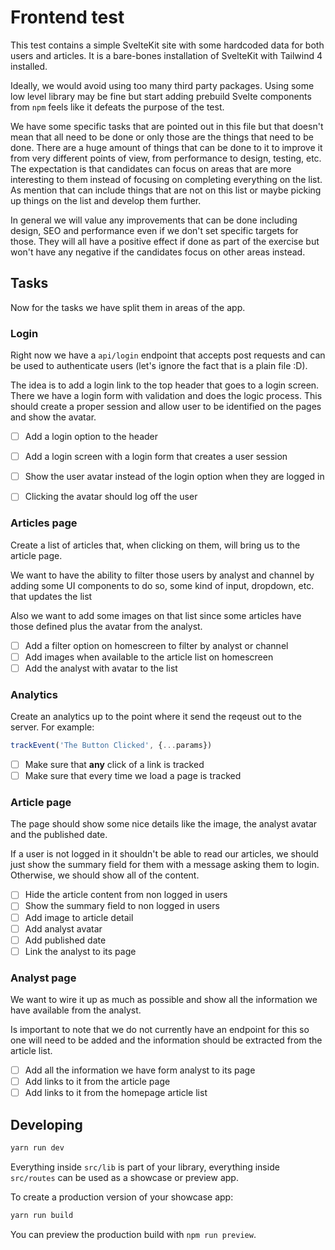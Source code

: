 # Frontend test

This test contains a simple SvelteKit site with some hardcoded data for both users and articles. It is a bare-bones installation of SvelteKit with Tailwind 4 installed.

Ideally, we would avoid using too many third party packages. Using some low level library may be fine but start adding prebuild Svelte components from `npm` feels like it defeats the purpose of the test.

We have some specific tasks that are pointed out in this file but that doesn't mean that all need to be done or only those are the things that need to be done. There are a huge amount of things that can be done to it to improve it from very different points of view, from performance to design, testing, etc. The expectation is that candidates can focus on areas that are more interesting to them instead of focusing on completing everything on the list. As mention that can include things that are not on this list or maybe picking up things on the list and develop them further.

In general we will value any improvements that can be done including design, SEO and performance even if we don't set specific targets for those. They will all have a positive effect if done as part of the exercise but won't have any negative if the candidates focus on other areas instead.

## Tasks

Now for the tasks we have split them in areas of the app.

### Login

Right now we have a `api/login` endpoint that accepts post requests and can be used to authenticate users (let's ignore the fact that is a plain file :D).

The idea is to add a login link to the top header that goes to a login screen. There we have a login form with validation and does the logic process. This should create a proper session and allow user to be identified on the pages and show the avatar.

- [ ] Add a login option to the header
- [ ] Add a login screen with a login form that creates a user session
- [ ] Show the user avatar instead of the login option when they are logged in
- [ ] Clicking the avatar should log off the user


### Articles page

Create a list of articles that, when clicking on them, will bring us to the article page.

We want to have the ability to filter those users by analyst and channel by adding some UI components to do so, some kind of input, dropdown, etc. that updates the list

Also we want to add some images on that list since some articles have those defined plus the avatar from the analyst.

- [ ] Add a filter option on homescreen to filter by analyst or channel
- [ ] Add images when available to the article list on homescreen
- [ ] Add the analyst with avatar to the list

### Analytics

Create an analytics up to the point where it send the reqeust out to the server. For example:
```js
trackEvent('The Button Clicked', {...params})
```
- [ ] Make sure that **any** click of a link is tracked
- [ ] Make sure that every time we load a page is tracked

### Article page

The page should show some nice details like the image, the analyst avatar and the published date.

If a user is not logged in it shouldn't be able to read our articles, we should just show the summary field for them with a message asking them to login. Otherwise, we should show all of the content.

- [ ] Hide the article content from non logged in users
- [ ] Show the summary field to non logged in users
- [ ] Add image to article detail
- [ ] Add analyst avatar
- [ ] Add published date
- [ ] Link the analyst to its page

### Analyst page

We want to wire it up as much as possible and show all the information we have available from the analyst.

Is important to note that we do not currently have an endpoint for this so one will need to be added and the information should be extracted from the article list.

- [ ] Add all the information we have form analyst to its page
- [ ] Add links to it from the article page
- [ ] Add links to it from the homepage article list

## Developing

```bash
yarn run dev
```

Everything inside `src/lib` is part of your library, everything inside `src/routes` can be used as a showcase or preview app.

To create a production version of your showcase app:

```bash
yarn run build
```

You can preview the production build with `npm run preview`.
